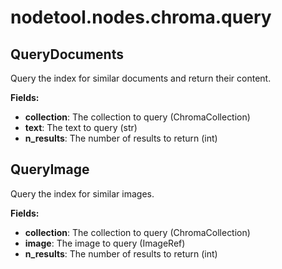# nodetool.nodes.chroma.query

## QueryDocuments

Query the index for similar documents and return their content.

**Fields:**
- **collection**: The collection to query (ChromaCollection)
- **text**: The text to query (str)
- **n_results**: The number of results to return (int)


## QueryImage

Query the index for similar images.

**Fields:**
- **collection**: The collection to query (ChromaCollection)
- **image**: The image to query (ImageRef)
- **n_results**: The number of results to return (int)



